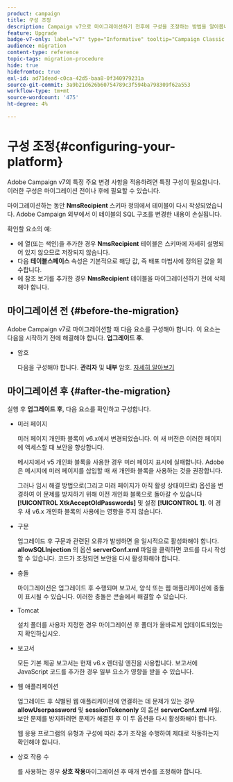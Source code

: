 ```yaml
---
product: campaign
title: 구성 조정
description: Campaign v7으로 마이그레이션하기 전후에 구성을 조정하는 방법을 알아봅니다
feature: Upgrade
badge-v7-only: label="v7" type="Informative" tooltip="Campaign Classic v7에만 적용"
audience: migration
content-type: reference
topic-tags: migration-procedure
hide: true
hidefromtoc: true
exl-id: ad71dead-c0ca-42d5-baa8-0f340979231a
source-git-commit: 3a9b21d626b60754789c3f594ba798309f62a553
workflow-type: tm+mt
source-wordcount: '475'
ht-degree: 4%

---
```


# 구성 조정{#configuring-your-platform}



Adobe Campaign v7의 특정 주요 변경 사항을 적용하려면 특정 구성이 필요합니다. 이러한 구성은 마이그레이션 전이나 후에 필요할 수 있습니다.

마이그레이션하는 동안 **NmsRecipient** 스키마 정의에서 테이블이 다시 작성되었습니다. Adobe Campaign 외부에서 이 테이블의 SQL 구조를 변경한 내용이 손실됩니다.

확인할 요소의 예:

* 에 열(또는 색인)을 추가한 경우 **NmsRecipient** 테이블은 스키마에 자세히 설명되어 있지 않으므로 저장되지 않습니다.
* 다음 **테이블스페이스** 속성은 기본적으로 해당 값, 즉 배포 마법사에 정의된 값을 회수합니다.
* 에 참조 보기를 추가한 경우 **NmsRecipient** 테이블을 마이그레이션하기 전에 삭제해야 합니다.


## 마이그레이션 전 {#before-the-migration}

Adobe Campaign v7로 마이그레이션할 때 다음 요소를 구성해야 합니다. 이 요소는 다음을 시작하기 전에 해결해야 합니다. **업그레이드 후**.

<!--

  * Timezones

  During a migration from a v5.11 platform, you must specify the timezone to use during the postupgrade.

  If you wish to use the "multi timezone" mode, refer to [this section](../../migration/using/general-configurations.md#time-zones).

  If you use Oracle as a database, check that the Oracle timezone files have properly been synched between the application server and the database server. [Learn more](../../migration/using/general-configurations.md#oracle)

* Security zones

  For security reasons, the Adobe Campaign platform is no longer accessible by default: you must configure the security zones, which requires collecting the user IP addresses before the migration. [Learn more](../../migration/using/general-configurations.md#security)

* Syntax

  Some Javascript code may no longer accepted in the v7 version, due to the use of a new interpreter. [Learn more](../../migration/using/general-configurations.md#javascript).

  Similarly, a new syntax is introduced in Adobe Campaign v7 to replace the SQLData based syntax. If you use code elements with this syntax, you must adapt them. [Learn more](../../migration/using/general-configurations.md#sqldata)

  -->

* 암호

  다음을 구성해야 합니다. **관리자** 및 **내부** 암호. [자세히 알아보기](../../migration/using/before-starting-migration.md#user-passwords)

<!--
* Tree structure

  If migrating from a v5.11 platform, you must reorganize the tree structure folders according to Adobe Campaign v6 norms. [Learn more](../../migration/using/configuring-your-platform.md#specific-configurations-in-v5-11).

-->

<!--

* Interaction

  If you are migrating from Campaign v6.02 and using the  **Interaction** module, you must delete all 6.02 schema references that no longer exist in v7. [Learn more](../../migration/using/general-configurations.md#interaction)

-->

## 마이그레이션 후 {#after-the-migration}

실행 후 **업그레이드 후**, 다음 요소를 확인하고 구성합니다.

* 미러 페이지

  미러 페이지 개인화 블록이 v6.x에서 변경되었습니다. 이 새 버전은 이러한 페이지에 액세스할 때 보안을 향상합니다.

  메시지에서 v5 개인화 블록을 사용한 경우 미러 페이지 표시에 실패합니다. Adobe은 메시지에 미러 페이지를 삽입할 때 새 개인화 블록을 사용하는 것을 권장합니다.

  그러나 임시 해결 방법으로(그리고 미러 페이지가 아직 활성 상태이므로) 옵션을 변경하여 이 문제를 방지하기 위해 이전 개인화 블록으로 돌아갈 수 있습니다 **[!UICONTROL XtkAcceptOldPasswords]** 및 설정 **[!UICONTROL 1]**. 이 경우 새 v6.x 개인화 블록의 사용에는 영향을 주지 않습니다.

* 구문

  업그레이드 후 구문과 관련된 오류가 발생하면 을 일시적으로 활성화해야 합니다. **allowSQLInjection** 의 옵션 **serverConf.xml** 파일을 클릭하면 코드를 다시 작성할 수 있습니다. 코드가 조정되면 보안을 다시 활성화해야 합니다.

* 충돌

  마이그레이션은 업그레이드 후 수행되며 보고서, 양식 또는 웹 애플리케이션에 충돌이 표시될 수 있습니다. 이러한 충돌은 콘솔에서 해결할 수 있습니다.

* Tomcat

  설치 폴더를 사용자 지정한 경우 마이그레이션 후 폴더가 올바르게 업데이트되었는지 확인하십시오.

* 보고서

  모든 기본 제공 보고서는 현재 v6.x 렌더링 엔진을 사용합니다. 보고서에 JavaScript 코드를 추가한 경우 일부 요소가 영향을 받을 수 있습니다.

* 웹 애플리케이션

  업그레이드 후 식별된 웹 애플리케이션에 연결하는 데 문제가 있는 경우 **allowUserpassword** 및 **sessionTokenonly** 의 옵션 **serverConf.xml** 파일. 보안 문제를 방지하려면 문제가 해결된 후 이 두 옵션을 다시 활성화해야 합니다.

  웹 응용 프로그램의 유형과 구성에 따라 추가 조작을 수행하여 제대로 작동하는지 확인해야 합니다.

<!--
  If migrating from a v5.11 platform, additional configurations must be carried out. [Learn more](../../migration/using/general-configurations.md#specific-configurations-in-v5-11.md)

* Security zones

  Before starting the server, you must configure the security zones. [Learn more](../../installation/using/security-zones.md) and [see here](../../migration/using/general-configurations.md#security)

-->

<!--

* Workflows

  If migrating from a v5.11 platform, you must check the workflows folder. [Learn more](../../migration/using/configuring-your-platform.md#specific-configurations-in-v5-11)

-->

<!--

* Tracking

  If migrating from a v5.11 platform, you must configure the tracking mode. [Learn more](../../migration/using/configuring-your-platform.md#specific-configurations-in-v5-11)

-->

* 상호 작용 수

  를 사용하는 경우 **상호 작용**&#x200B;마이그레이션 후 매개 변수를 조정해야 합니다.

<!--

* Dashboards

  If a client error appears, you have to either update your dashboards with the new Adobe Campaign v7 code, or manually copy the following files from the v6.02 instance to the v7 instance:

  ```
  v6.02 files and spaces:
  /usr/local/neolane/nl6/datakit/xtk/eng/css/dropDownMenu.css
  /usr/local/neolane/nl6/datakit/xtk/eng/js/client/dropDownMenu.js
  v6.1 files and spaces:
  /usr/local/neolane/nl6/deprecated/xtk/css/dropDownMenu.css
  /usr/local/neolane/nl6/deprecated/xtk/js/client/dropDownMenu.js  
  ```

-->

<!--

## Specific configurations from a v5.11 to v7{#specific-configurations-in-v5-11}



This section details the additional configuration required when migrating from v5.11. You should also configure the settings detailed in the [General configurations](../../migration/using/general-configurations.md) section.

### Web applications {#web-applications-v5}

The following warning will be displayed automatically during migration:

```
The webApp ids have been modified during the migration process. Please make sure to check your scripts/css for broken compatibility (any client side JavaScript or css dealing directly with another element through its id is impacted). See file 'c:\svn\602\nl\build\ncs\var\upgrade/postupgrade/webAppsMigration_*************.txt' for details about the references that were automatically updated, if any.
```

Some components of web applications, for instance the various formula fields, have @id attributes. These are used in the XML code of web applications and are no longer generated in the same way. They are not visible in the interface and you must not normally use them. However, in some cases, @id attributes may have been used to personalize the rendering of web applications, for instance via a stylesheet or using JavaScript code.

During migration, you **must** check the log file path specified in the warning:

* **The file is not empty**: it contains warnings which concern inconsistencies recorded before migration and which still exist. This can be JavaScript code in a web application which references a non-existent ID. Each error must be checked and corrected.
* **The file is empty**: this means that Adobe Campaign has not detected any issues.

Whether the file is empty or not, you must check that these IDs are not used for configuration elsewhere (and adapt configuration if this is the case).

### Workflows {#workflows}

Since the name of the Adobe Campaign installation directory has changed, some workflows may not work after the migration. If a workflow references the nl5 directory in one of its activities, this will raise an error. Replace this reference with **build**. You can run an SQL query to identify these workflows (PostgreSQL example):

```
SELECT   iWorkflowId, sInternalName, sLabel 
FROM XtkWorkflow 
WHERE mData LIKE '%nl5%';
```

### MySQL {#mysql}

>[!CAUTION]
>
>MySQL is only supported in v7 as the main database engine when migrating from version 6.02 or 5.11 using this engine.

MySQL does not manage timezones by default. To enable timezone management, run the following command:

```
mysql_tzinfo_to_sql /usr/share/zoneinfo | mysql -u root mysql
```

>[!NOTE]
>
>For more information, refer to the [https://dev.mysql.com/doc/refman/8.0/en/time-zone-support.html](https://dev.mysql.com/doc/refman/8.0/en/time-zone-support.html) page.

If modifications have been made to the database structure, during configuration for example (creating specific indexes, creating SQL views, etc.), certain precautions should be taken when migrating. Indeed, certain modifications can be generated from incompatibilities with the migration procedure. For example, creating SQL views containing **Timestamp** fields are not compatible with the **usetimestamptz** option. We therefore advise you to follow the recommendations below:

1. Before starting the migration, back up the database.
1. Delete SQL changes.
1. Perform the postupgrade
    >[!NOTE]
    >
    >You must follow the migration steps presented in [this section](../../migration/using/migrating-in-windows-for-adobe-campaign-7.md).
1. Reintegrate SQL changes.

In this example, a **NmcTrackingLogMessages** view had been created and this has a **Timestamp** field named **tslog**. In this case, the migration procedure fails and the following error message appears:

```
2011-10-04 11:57:51.804Z B67B28C0 1 info log Updating table 'NmcTrackingLogMessages'
2011-10-04 11:57:51.804Z B67B28C0 1 error log PostgreSQL error: ERROR: cannot alter type of a column used by a view or rule\nDETAIL: rule _RETURN on view nmctrackinglogmessagesview depends on column "tslog"\n (iRc=-2006)
2011-10-04 11:57:51.804Z B67B28C0 1 error log SQL order 'ALTER TABLE NmcTrackingLogMessages ALTER COLUMN tsLog TYPE TIMESTAMPTZ' was not executed. (iRc=-2006)
```

To make sure the postupgrade works, you must delete the view before the migration and re-create it after the migration while adapting it to the TIMESTAMP WITH TIMEZONE mode.

### Tracking {#tracking}

The tracking formula has been modified. When migrating, the old formula (v5) is replaced by the new one (v7). If you use a personalized formula in Adobe Campaign v5, this configuration has to be adapted in Adobe Campaign v7 (**NmsTracking_ClickFormula** and **NmsTracking_OpenFormula** options).

Web tracking management has also been modified. Once migration to v7 has been carried out, you must start the deployment wizard to finish configuring the web tracking.

  ![](assets/migration_web_tracking.png)

Three modes are available:

* **Session web tracking**: If the **[!UICONTROL Leads]** package has not been installed, this option is selected by default. This option is the most ideal in terms of performance and it allows you to limit the size of the tracking logs.
* **Permanent Web tracking**
* **Anonymous Web Tracking**: If the **[!UICONTROL Leads]** package is installed, this option is selected by default. It is the most resource-consuming option. As above, the **sSourceId** column must be indexed (in the tracking table and the **CrmIncomingLead** table).

>[!NOTE]
>
>For more information on these three modes, refer to [this section](../../configuration/using/about-web-tracking.md).

### Adobe Campaign v7 tree structure {#campaign-vseven-tree-structure}

During migration, the tree structure is automatically reorganized based on the v7 standards. The new folders are added, the obsolete folders are deleted, and their content is placed in the "To move" folder. All items in this folder must be checked after the migration, and the consultant has to decide to either keep it or delete each one. Items to be kept then have to be moved to the right place.

An option has been added for disabling the automatic migration of the navigation tree. This operation is now manual. Obsolete folders are not deleted and new folders are not added. This option should only be used if the out-of-the-box v5 navigation tree has undergone too many changes. Add the option to the console, before migrating, in the **[!UICONTROL Administration > Options]** node:

* Internal name: NlMigration_KeepFolderStructure
* Data type: Integer
* Value (text): 1

If you use this option, after migration you will have to delete obsolete folders, add the new folders and run all necessary checks.

**List of new folders**:

The following folders need to be added after the migration:

| Internal name | Label | Condition |
|---|---|---|
| nmsAutoObjects | Objects created automatically | - |
| nmsCampaignAdmin | Campaign management | - |
| nmsCampaignMgt | Campaign management | - |
| nmsCampaignRes | Campaign management | - |
| nmsModels | Templates | - |
| nmsOnlineRes | Online | - |
| nmsProduction | Production | - |
| nmsProfilProcess | Processes | - |
| xtkDashboard | Dashboards | - |
| xtkPlatformAdmin | Platform | - |
| nmsLocalOrgUnit | Organizational units | - |
| nmsMRM | MRM | MRM installed |
| nmsOperations | Campaigns | Campaign installed |

**List of obsolete folders**:

The obsolete folders to be deleted after the migration are as follows:

>[!NOTE]
>
>The entire content of the obsolete folders must be checked, and for each item the consultant decides whether to keep or delete it. The items to be kept must be moved to the appropriate place.

| Internal name | Label | Condition |
|---|---|---|
| nmsAdministration | Administration | - |
| nmsDeliveryMgt | Campaign execution | - |
| ncmContent | Content management | Content Manager installed |
| ncmForm | Input form | Content Manager installed |
| ncmImage | Images | Content Manager installed |
| ncmJavascript | JavaScript codes | Content Manager installed |
| ncmJst | JavaScript templates | Content Manager installed |
| ncmParameters | Configuration | Content Manager installed |
| ncmSrcSchema | Data schemas | Content Manager installed |
| ncmStylesheet | XSL style files | Content Manager installed |
| nmsAdminPlan | Administration | Campaign installed |
| nmsResourcePlan | Resources | Campaign installed |
| nmsResourcesModels | Templates | Campaign installed |
| nmsRootPlan | Campaign management | Campaign installed |
| nmsOperator | Marketing operators | MRM installed |


## Specific configurations from v6.02 to v7{#specific-configurations-in-v6-02}



The following section details the additional configuration required when migrating from v6.02. You should also configure the settings detailed in [this page](../../migration/using/general-configurations.md).

### Web applications {#web-applications-v6}

If you are migrating from v6.02, error logs regarding overview-type web applications may appear. Error message examples:

```
[PU-0006] Entity of type : 'xtk:entityBackupNew' and Id 'nms:webApp|taskOverview', expression '[SQLDATA[' was found : '...)) or (@id IN ([SQLDATA[select 
[PU-0006] Entity of type : 'xtk:formDictionary' and Id 'nms:webApp|lastTasks', expression '[SQLDATA[' was found : '...)) or (@id IN ([SQLDATA[select 
[PU-0006] Entity of type : 'nms:webApp' and Id 'taskOverview', expression '[SQLDATA[' was found : '...@owner-id] IN ([SQLDATA[select iGroupid...'. (iRc=-1)
```

These web applications used SQLData and are not compatible with v7, due to heightened security. These errors will lead to a migration failure.

If you didn't use these web applications, run the following cleanup script and rerun the postupgrade:

```
Nlserver javascript -instance:[instance_name] -file [installation_path]/datakit/xtk/fra/js/removeOldWebApp.js
```

If you have modified these web applications and would like to continue using them in v7, you must activate the **allowSQLInjection** option in your different security zones and re-start the postupgrade. Refer to the [SQLData](../../migration/using/general-configurations.md#sqldata) section for more on this.

### Message Center {#message-center}

After a Message Center control instance migration, you must republish the transactional message templates for them to work.

In v7, the names of transactional message templates on execution instances have changed. They are currently prefixed by the operator name that corresponds to the control instance on which they are created, for example **control1_template1_rt** (where **control1** is the name of the operator). If you have a significant volume of templates, we recommend deleting old templates on control instances.

-->